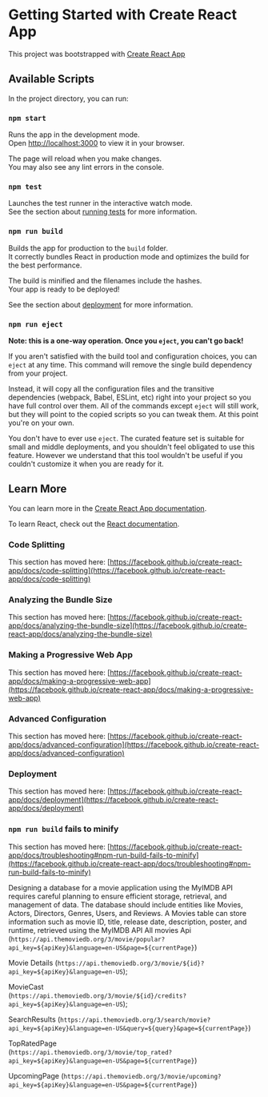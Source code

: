 # Getting Started with Create React App

This project was bootstrapped with [Create React App](https://github.com/sakshiwagh123/Movie)

## Available Scripts

In the project directory, you can run:

### `npm start`

Runs the app in the development mode.\
Open [http://localhost:3000](http://localhost:3000) to view it in your browser.

The page will reload when you make changes.\
You may also see any lint errors in the console.

### `npm test`

Launches the test runner in the interactive watch mode.\
See the section about [running tests](https://facebook.github.io/create-react-app/docs/running-tests) for more information.

### `npm run build`

Builds the app for production to the `build` folder.\
It correctly bundles React in production mode and optimizes the build for the best performance.

The build is minified and the filenames include the hashes.\
Your app is ready to be deployed!

See the section about [deployment](https://facebook.github.io/create-react-app/docs/deployment) for more information.

### `npm run eject`

**Note: this is a one-way operation. Once you `eject`, you can't go back!**

If you aren't satisfied with the build tool and configuration choices, you can `eject` at any time. This command will remove the single build dependency from your project.

Instead, it will copy all the configuration files and the transitive dependencies (webpack, Babel, ESLint, etc) right into your project so you have full control over them. All of the commands except `eject` will still work, but they will point to the copied scripts so you can tweak them. At this point you're on your own.

You don't have to ever use `eject`. The curated feature set is suitable for small and middle deployments, and you shouldn't feel obligated to use this feature. However we understand that this tool wouldn't be useful if you couldn't customize it when you are ready for it.

## Learn More

You can learn more in the [Create React App documentation](https://facebook.github.io/create-react-app/docs/getting-started).

To learn React, check out the [React documentation](https://reactjs.org/).

### Code Splitting

This section has moved here: [https://facebook.github.io/create-react-app/docs/code-splitting](https://facebook.github.io/create-react-app/docs/code-splitting)

### Analyzing the Bundle Size

This section has moved here: [https://facebook.github.io/create-react-app/docs/analyzing-the-bundle-size](https://facebook.github.io/create-react-app/docs/analyzing-the-bundle-size)

### Making a Progressive Web App

This section has moved here: [https://facebook.github.io/create-react-app/docs/making-a-progressive-web-app](https://facebook.github.io/create-react-app/docs/making-a-progressive-web-app)

### Advanced Configuration

This section has moved here: [https://facebook.github.io/create-react-app/docs/advanced-configuration](https://facebook.github.io/create-react-app/docs/advanced-configuration)

### Deployment

This section has moved here: [https://facebook.github.io/create-react-app/docs/deployment](https://facebook.github.io/create-react-app/docs/deployment)

### `npm run build` fails to minify

This section has moved here: [https://facebook.github.io/create-react-app/docs/troubleshooting#npm-run-build-fails-to-minify](https://facebook.github.io/create-react-app/docs/troubleshooting#npm-run-build-fails-to-minify)



Designing a database for a movie application using the MyIMDB API requires careful planning to ensure efficient storage, retrieval, and management of data. The database should include entities like Movies, Actors, Directors, Genres, Users, and Reviews. A Movies table can store information such as movie ID, title, release date, description, poster, and runtime, retrieved using the MyIMDB API
All movies Api
(`https://api.themoviedb.org/3/movie/popular?api_key=${apiKey}&language=en-US&page=${currentPage}`)

Movie Details
(`https://api.themoviedb.org/3/movie/${id}?api_key=${apiKey}&language=en-US`);

MovieCast             
(`https://api.themoviedb.org/3/movie/${id}/credits?api_key=${apiKey}&language=en-US`);
            
SearchResults
(`https://api.themoviedb.org/3/search/movie?api_key=${apiKey}&language=en-US&query=${query}&page=${currentPage}`)

 TopRatedPage            
(`https://api.themoviedb.org/3/movie/top_rated?api_key=${apiKey}&language=en-US&page=${currentPage}`)
            
 UpcomingPage 
 (`https://api.themoviedb.org/3/movie/upcoming?api_key=${apiKey}&language=en-US&page=${currentPage}`)
